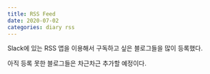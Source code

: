 ```yaml
---
title: RSS Feed
date: 2020-07-02
categories: diary rss
---
```

Slack에 있는 RSS 앱을 이용해서 구독하고 싶은 블로그들을 많이 등록했다.

아직 등록 못한 블로그들은 차근차근 추가할 예정이다.
